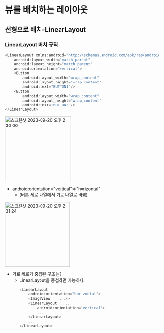 # 뷰를 배치하는 레이아웃
## 선형으로 배치-LinearLayout
### LinearLayout 배치 규칙
```kotlin
<LinearLayout xmlns:android="http://schemas.android.com/apk/res/android"
    android:layout_width="match_parent"
    android:layout_height="match_parent"
    android:orientation="vertical">
    <Button
        android:layout_width="wrap_content"
        android:layout_height="wrap_content"
        android:text="BUTTON1"/>
    <Button
        android:layout_width="wrap_content"
        android:layout_height="wrap_content"
        android:text="BUTTON2"/>
</LinearLayout>
```
<img width="216" alt="스크린샷 2023-09-20 오후 2 30 06" src="https://github.com/youkm1/Kotlin_ANS.Study/assets/89966409/adde29f1-f5da-4665-b304-39568e7a480b">

- android:orientation="vertical"=>"horizontal"
    - (버튼 세로 나열에서 가로 나열로 바뀜)
<img width="212" alt="스크린샷 2023-09-20 오후 2 31 24" src="https://github.com/youkm1/Kotlin_ANS.Study/assets/89966409/833db98e-5935-4a5c-8b8f-32f7b098fd75">

- 가로 세로가 중첩된 구조는?
    - LinearLayout을 중첩하면 가능하다.
      ```kotlin
      <LinearLayout    ...
          android:orientation="horizontal">
          <ImageView    .../>
          <LinearLayout    ...
              android:orientation="vertical">
              ...
          </LinearLayout>
          ...
      </LinearLayout>
      ```
